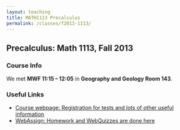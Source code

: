 ```yaml
---
layout: teaching
title: MATH1113 Precalculus
permalink: /classes/f2013-1113/
---
```


## Precalculus: Math 1113, Fall 2013

### Course Info
We met **MWF 11:15 &ndash; 12:05** in **Geography and Geology Room 143**.

### Useful Links

+ [Course webpage: Registration for tests and lots of other useful information](http://www.math.uga.edu/116/1113home.htm)
+ [WebAssign: Homework and WebQuizzes are done here](http://www.webassign.net/)
